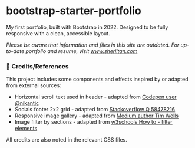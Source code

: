 # bootstrap-starter-portfolio
My first portfolio, built with Bootstrap in 2022. Designed to be fully responsive with a clean, accessible layout.

<i>Please be aware that information and files in this site are outdated. For up-to-date portfolio and resume, visit <a href="https://www.sherlitan.com" target="_blank">www.sherlitan.com </a></i>

<h3>📌 Credits/References</h3>
<p>This project includes some components and effects inspired by or adapted from external sources:
    <ul>
        <li>Horizontal scroll text used in header - adapted from <a href="https://codepen.io/nikantic/pen/VwLjGyE?editors=1111" target="_blank">Codepen user @nikantic</a></li>
        <li>Socials footer 2x2 grid - adapted from <a href="https://stackoverflow.com/questions/58478216/css-grid-2x2-grid-always-taking-up-the-full-width-when-possible" target="_blank">Stackoverflow Q 58478216</a></li>
        <li>Responsive image gallery - adapted from <a href="https://timnwells.medium.com/create-a-simple-responsive-image-gallery-with-html-and-css-fcb973f595ea" target="_blank">Medium author Tim Wells</a></li>
        <li>Image filter by sections - adapted from <a href="https://www.w3schools.com/howto/howto_js_filter_elements.asp" target="_blank">w3schools How to - filter elements</a></li>
    </ul>

All credits are also noted in the relevant CSS files.</p>


